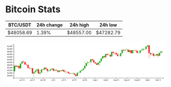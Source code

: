 # Bitcoin Stats

BTC/USDT|24h change|24h high|24h low|
|---|---|---|---|
|$48058.69|1.39%|$48557.00|$47282.79|

<img src="./chart.svg">
